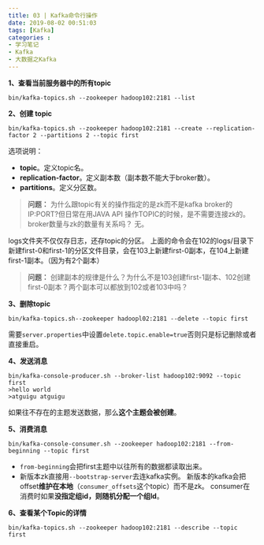 ```yaml
---
title: 03 | Kafka命令行操作
date: 2019-08-02 00:51:03
tags: [Kafka]
categories :
- 学习笔记
- Kafka
- 大数据之Kafka
---
```


**1、查看当前服务器中的所有topic**
```
bin/kafka-topics.sh --zookeeper hadoop102:2181 --list
```

**2、创建 topic**
```
bin/kafka-topics.sh --zookeeper hadoop102:2181 --create --replication-factor 2 --partitions 2 --topic first
```
选项说明： 
- **topic**。定义topic名。
- **replication-factor**。定义副本数（副本数不能大于broker数）。
- **partitions**。定义分区数。

> **问题：**
为什么跟topic有关的操作指定的是zk而不是kafka broker的IP:PORT?但日常在用JAVA API 操作TOPIC的时候，是不需要连接zk的。
broker数量与zk的数量有关系吗？ 无。

logs文件夹不仅仅存日志，还存topic的分区。
上面的命令会在102的logs/目录下新建first-0和first-1的分区文件目录，会在103上新建first-0副本，在104上新建first-1副本。（因为有2个副本）
> **问题：**
创建副本的规律是什么？为什么不是103创建first-1副本、102创建first-0副本？两个副本可以都放到102或者103中吗？

**3、删除topic**
```
bin/kafka-topics.sh--zookeeper hadoopl02:2181 --delete --topic first
```
需要`server.properties`中设置`delete.topic.enable=true`否则只是标记删除或者直接重启。

**4、发送消息**
```
bin/kafka-console-producer.sh --broker-list hadoop102:9092 --topic first
>hello world
>atguigu atguigu
```
如果往不存在的主题发送数据，那么**这个主题会被创建**。


**5、消费消息**
```
bin/kafka-console-consumer.sh --zookeeper hadoop102:2181 --from-beginning --topic first
```
- `from-beginning`会把first主题中以往所有的数据都读取出来。
- 新版本zk直接用`--bootstrap-server`去连kafka实例。
新版本的kafka会把offset**维护在本地**（`consumer_offsets`这个topic）而不是zk。
consumer在消费时如果**没指定组id，则随机分配一个组Id**。

**6、查看某个Topic的详情**
```
bin/kafka-topics.sh --zookeeper hadoop102:2181 --describe --topic first
```




